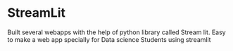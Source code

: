 # StreamLit
Built several webapps with the help of python library called Stream lit. Easy to make a web app specially for Data science Students using streamlit
